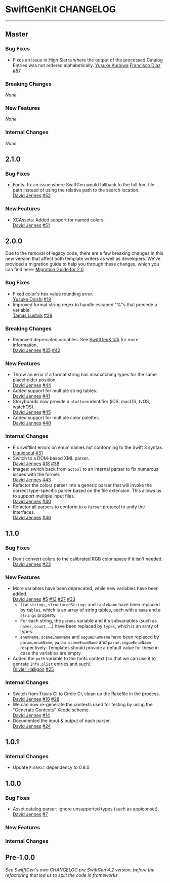 # SwiftGenKit CHANGELOG

---

## Master

### Bug Fixes

* Fixes an issue in High Sierra where the output of the processed Catalog Entries was not ordered alphabetically.
  [Yusuke Kuroiwa](https://github.com/wakinchan)
  [Francisco Diaz](https://github.com/fdiaz)
  [#57](https://github.com/SwiftGen/SwiftGenKit/pull/57)

### Breaking Changes

_None_

### New Features

_None_

### Internal Changes

_None_

## 2.1.0

### Bug Fixes

* Fonts: fix an issue where SwiftGen would fallback to the full font file path instead of using the relative path to the search location.  
  [David Jennes](https://github.com/djbe)
  [#52](https://github.com/SwiftGen/SwiftGenKit/pull/52)

### New Features

* XCAssets: Added support for named colors.  
  [David Jennes](https://github.com/djbe)
  [#51](https://github.com/SwiftGen/SwiftGenKit/pull/51)

## 2.0.0

Due to the removal of legacy code, there are a few breaking changes in this new version that affect both template writers as well as developers. We've provided a migration guide to help you through these changes, which you can find here:
[Migration Guide for 2.0](https://github.com/SwiftGen/SwiftGenKit/blob/master/Documentation/MigrationGuide.md#swiftgenkit-20-swiftgen-50)

### Bug Fixes

* Fixed color's hex value rounding error.  
  [Yusuke Onishi](https://github.com/yusuke024)
  [#19](https://github.com/SwiftGen/SwiftGenKit/pull/19)
* Improved format string regex to handle escaped "%"s that precede a variable.  
  [Tamas Lustyik](https://github.com/lvsti)
  [#29](https://github.com/SwiftGen/SwiftGenKit/pull/29)

### Breaking Changes

* Removed deprecated variables. See [SwiftGenKit#5](https://github.com/SwiftGen/SwiftGenKit/issues/5) for more information.   
  [David Jennes](https://github.com/djbe)
  [#35](https://github.com/SwiftGen/SwiftGenKit/issues/35)
  [#42](https://github.com/SwiftGen/SwiftGenKit/issues/42)

### New Features

* Throw an error if a format string has mismatching types for the same placeholder position.  
  [David Jennes](https://github.com/djbe)
  [#44](https://github.com/SwiftGen/SwiftGenKit/issues/44)
* Added support for multiple string tables.   
  [David Jennes](https://github.com/djbe)
  [#41](https://github.com/SwiftGen/SwiftGenKit/issues/41)
* Storyboards now provide a `platform` identifier (iOS, macOS, tvOS, watchOS).  
  [David Jennes](https://github.com/djbe)
  [#45](https://github.com/SwiftGen/SwiftGenKit/issues/45)
* Added support for multiple color palettes.   
  [David Jennes](https://github.com/djbe)
  [#40](https://github.com/SwiftGen/SwiftGenKit/issues/40)

### Internal Changes

* Fix swiftlint errors on enum names not conforming to the Swift 3 syntax.  
  [Liquidsoul](https://github.com/liquidsoul)
  [#31](https://github.com/SwiftGen/SwiftGenKit/issues/31)
* Switch to a DOM-based XML parser.  
  [David Jennes](https://github.com/djbe)
  [#18](https://github.com/SwiftGen/SwiftGenKit/issues/18)
  [#38](https://github.com/SwiftGen/SwiftGenKit/issues/38)
* Images: switch back from `actool` to an internal parser to fix numerous issues with the former.  
  [David Jennes](https://github.com/djbe)
  [#43](https://github.com/SwiftGen/SwiftGenKit/issues/43)
* Refactor the colors parser into a generic parser that will invoke the correct type-specific parser based on the file extension. This allows us to support multiple input files.  
  [David Jennes](https://github.com/djbe)
  [#40](https://github.com/SwiftGen/SwiftGenKit/issues/40)
* Refactor all parsers to conform to a `Parser` protocol to unify the interfaces.  
  [David Jennes](https://github.com/djbe)
  [#46](https://github.com/SwiftGen/SwiftGenKit/issues/46)

## 1.1.0

### Bug Fixes

* Don't convert colors to the calibrated RGB color space if it isn't needed.
  [David Jennes](https://github.com/djbe)
  [#23](https://github.com/SwiftGen/SwiftGenKit/issues/23)

### New Features

* More variables have been deprecated, while new variables have been added.  
  [David Jennes](https://github.com/djbe)
  [#5](https://github.com/SwiftGen/SwiftGenKit/issues/5)
  [#13](https://github.com/SwiftGen/SwiftGenKit/issues/13)
  [#27](https://github.com/SwiftGen/SwiftGenKit/issues/27)
  [#33](https://github.com/SwiftGen/SwiftGenKit/issues/33)
  * The `strings`, `structuredStrings` and `tableName` have been replaced by `tables`, which is an array of string tables, each with a `name` and a `strings` property.
  * For each string, the `params` variable and it's subvariables (such as `names`, `count`, ...) have been replaced by `types`, which is an array of types.
  * `enumName`, `sceneEnumName` and `segueEnumName` have been replaced by `param.enumName`, `param.sceneEnumName` and `param.segueEnumName` respectively. Templates should provide a default value for these in case the variables are empty.
* Added the `path` variable to the fonts context (so that we can use it to genrate `Info.plist` entries and such).  
  [Olivier Halligon](https://github.com/AliGator)
  [#25](https://github.com/SwiftGen/SwiftGenKit/pull/25)

### Internal Changes

* Switch from Travis CI to Circle CI, clean up the Rakefile in the process.  
  [David Jennes](https://github.com/djbe)
  [#10](https://github.com/SwiftGen/SwiftGenKit/issues/10)
  [#28](https://github.com/SwiftGen/SwiftGenKit/issues/28)
* We can now re-generate the contexts used for testing by using the "Generate Contexts" Xcode scheme.  
  [David Jennes](https://github.com/djbe)
  [#14](https://github.com/SwiftGen/SwiftGenKit/issues/14)
* Documented the input & output of each parser.  
  [David Jennes](https://github.com/djbe)
  [#24](https://github.com/SwiftGen/SwiftGenKit/issues/24)

## 1.0.1

### Internal Changes

* Update `PathKit` dependency to 0.8.0

## 1.0.0

### Bug Fixes

* Asset catalog parser: ignore unsupported types (such as appiconset).  
  [David Jennes](https://github.com/djbe)
  [#7](https://github.com/SwiftGen/SwiftGenKit/issues/7)

### New Features

### Internal Changes

## Pre-1.0.0

_See SwitftGen's own CHANGELOG pre SwiftGen 4.2 version, before the refactoring that led us to split the code in frameworks_
